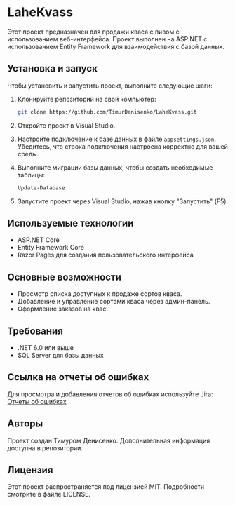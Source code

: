 # LaheKvass

Этот проект предназначен для продажи кваса с пивом с использованием веб-интерфейса. Проект выполнен на ASP.NET с использованием Entity Framework для взаимодействия с базой данных.

## Установка и запуск

Чтобы установить и запустить проект, выполните следующие шаги:

1. Клонируйте репозиторий на свой компьютер:
   ```sh
   git clone https://github.com/TimurDenisenko/LaheKvass.git
   ```

2. Откройте проект в Visual Studio.

3. Настройте подключение к базе данных в файле `appsettings.json`. Убедитесь, что строка подключения настроена корректно для вашей среды.

4. Выполните миграции базы данных, чтобы создать необходимые таблицы:
   ```sh
   Update-Database
   ```

5. Запустите проект через Visual Studio, нажав кнопку "Запустить" (F5).

## Используемые технологии
- ASP.NET Core
- Entity Framework Core
- Razor Pages для создания пользовательского интерфейса

## Основные возможности
- Просмотр списка доступных к продаже сортов кваса.
- Добавление и управление сортами кваса через админ-панель.
- Оформление заказов на квас.

## Требования
- .NET 6.0 или выше
- SQL Server для базы данных

## Ссылка на отчеты об ошибках
Для просмотра и добавления отчетов об ошибках используйте Jira: [Отчеты об ошибках](https://fngpr56site.atlassian.net/jira/software/projects/KAN/boards/1)

## Авторы
Проект создан Тимуром Денисенко. Дополнительная информация доступна в репозитории.

## Лицензия
Этот проект распространяется под лицензией MIT. Подробности смотрите в файле LICENSE.
